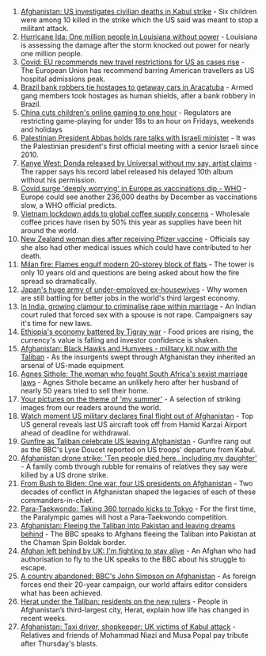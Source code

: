 1. [Afghanistan: US investigates civilian deaths in Kabul strike](https://www.bbc.co.uk/news/world-asia-58380791?at_medium=RSS&at_campaign=KARANGA) - Six children were among 10 killed in the strike which the US said was meant to stop a militant attack.
2. [Hurricane Ida: One million people in Louisiana without power](https://www.bbc.co.uk/news/world-us-canada-58378788?at_medium=RSS&at_campaign=KARANGA) - Louisiana is assessing the damage after the storm knocked out power for nearly one million people.
3. [Covid: EU recommends new travel restrictions for US as cases rise](https://www.bbc.co.uk/news/world-us-canada-58386967?at_medium=RSS&at_campaign=KARANGA) - The European Union has recommend barring American travellers as US hospital admissions peak.
4. [Brazil bank robbers tie hostages to getaway cars in Araçatuba](https://www.bbc.co.uk/news/world-latin-america-58382410?at_medium=RSS&at_campaign=KARANGA) - Armed gang members took hostages as human shields, after a bank robbery in Brazil.
5. [China cuts children's online gaming to one hour](https://www.bbc.co.uk/news/technology-58384457?at_medium=RSS&at_campaign=KARANGA) - Regulators are restricting game-playing for under 18s to an hour on Fridays, weekends and holidays
6. [Palestinian President Abbas holds rare talks with Israeli minister](https://www.bbc.co.uk/news/world-middle-east-58383045?at_medium=RSS&at_campaign=KARANGA) - It was the Palestinian president's first official meeting with a senior Israeli since 2010.
7. [Kanye West: Donda released by Universal without my say, artist claims](https://www.bbc.co.uk/news/entertainment-arts-58383576?at_medium=RSS&at_campaign=KARANGA) - The rapper says his record label released his delayed 10th album without his permission.
8. [Covid surge 'deeply worrying' in Europe as vaccinations dip - WHO](https://www.bbc.co.uk/news/world-europe-58385043?at_medium=RSS&at_campaign=KARANGA) - Europe could see another 236,000 deaths by December as vaccinations slow, a WHO official predicts.
9. [Vietnam lockdown adds to global coffee supply concerns](https://www.bbc.co.uk/news/business-58380797?at_medium=RSS&at_campaign=KARANGA) - Wholesale coffee prices have risen by 50% this year as supplies have been hit around the world.
10. [New Zealand woman dies after receiving Pfizer vaccine](https://www.bbc.co.uk/news/world-asia-58380867?at_medium=RSS&at_campaign=KARANGA) - Officials say she also had other medical issues which could have contributed to her death.
11. [Milan fire: Flames engulf modern 20-storey block of flats](https://www.bbc.co.uk/news/world-europe-58385014?at_medium=RSS&at_campaign=KARANGA) - The tower is only 10 years old and questions are being asked about how the fire spread so dramatically.
12. [Japan's huge army of under-employed ex-housewives](https://www.bbc.co.uk/news/business-58301604?at_medium=RSS&at_campaign=KARANGA) - Why women are still battling for better jobs in the world's third largest economy.
13. [In India, growing clamour to criminalise rape within marriage](https://www.bbc.co.uk/news/world-asia-india-58358795?at_medium=RSS&at_campaign=KARANGA) - An Indian court ruled that forced sex with a spouse is not rape. Campaigners say it's time for new laws.
14. [Ethiopia's economy battered by Tigray war](https://www.bbc.co.uk/news/world-africa-58319977?at_medium=RSS&at_campaign=KARANGA) - Food prices are rising, the currency's value is falling and investor confidence is shaken.
15. [Afghanistan: Black Hawks and Humvees - military kit now with the Taliban](https://www.bbc.co.uk/news/world-asia-58356045?at_medium=RSS&at_campaign=KARANGA) - As the insurgents swept through Afghanistan they inherited an arsenal of US-made equipment.
16. [Agnes Sithole: The woman who fought South Africa's sexist marriage laws](https://www.bbc.co.uk/news/world-africa-58349080?at_medium=RSS&at_campaign=KARANGA) - Agnes Sithole became an unlikely hero after her husband of nearly 50 years tried to sell their home.
17. [Your pictures on the theme of 'my summer'](https://www.bbc.co.uk/news/in-pictures-58346963?at_medium=RSS&at_campaign=KARANGA) - A selection of striking images from our readers around the world.
18. [Watch moment US military declares final flight out of Afghanistan](https://www.bbc.co.uk/news/world-us-canada-58389751?at_medium=RSS&at_campaign=KARANGA) - Top US general reveals last US aircraft took off from Hamid Karzai Airport ahead of deadline for withdrawal.
19. [Gunfire as Taliban celebrate US leaving Afghanistan](https://www.bbc.co.uk/news/world-asia-58389771?at_medium=RSS&at_campaign=KARANGA) - Gunfire rang out as the BBC's Lyse Doucet reported on US troops' departure from Kabul.
20. [Afghanistan drone strike: 'Ten people died here.. including my daughter'](https://www.bbc.co.uk/news/world-asia-58389241?at_medium=RSS&at_campaign=KARANGA) - A family comb through rubble for remains of relatives they say were killed by a US drone strike.
21. [From Bush to Biden: One war, four US presidents on Afghanistan](https://www.bbc.co.uk/news/world-us-canada-58352128?at_medium=RSS&at_campaign=KARANGA) - Two decades of conflict in Afghanistan shaped the legacies of each of these commanders-in-chief.
22. [Para-Taekwondo: Taking 360 tornado kicks to Tokyo](https://www.bbc.co.uk/news/disability-58360385?at_medium=RSS&at_campaign=KARANGA) - For the first time, the Paralympic games will host a Para-Taekwondo competition.
23. [Afghanistan: Fleeing the Taliban into Pakistan and leaving dreams behind](https://www.bbc.co.uk/news/world-asia-58380551?at_medium=RSS&at_campaign=KARANGA) - The BBC speaks to Afghans fleeing the Taliban into Pakistan at the Chaman Spin Boldak border.
24. [Afghan left behind by UK: I'm fighting to stay alive](https://www.bbc.co.uk/news/world-asia-58375243?at_medium=RSS&at_campaign=KARANGA) - An Afghan who had authorisation to fly to the UK speaks to the BBC about his struggle to escape.
25. [A country abandoned: BBC's John Simpson on Afghanistan](https://www.bbc.co.uk/news/58377984?at_medium=RSS&at_campaign=KARANGA) - As foreign forces end their 20-year campaign, our world affairs editor considers what has been achieved.
26. [Herat under the Taliban: residents on the new rulers](https://www.bbc.co.uk/news/world-asia-58346909?at_medium=RSS&at_campaign=KARANGA) - People in Afghanistan’s third-largest city, Herat, explain how life has changed in recent weeks.
27. [Afghanistan: Taxi driver, shopkeeper: UK victims of Kabul attack](https://www.bbc.co.uk/news/uk-58377804?at_medium=RSS&at_campaign=KARANGA) - Relatives and friends of Mohammad Niazi and Musa Popal pay tribute after Thursday's blasts.
